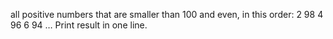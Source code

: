 all positive numbers that are smaller than 100 and even, in this order: 2 98 4 96 6 94 … Print result in one line.
